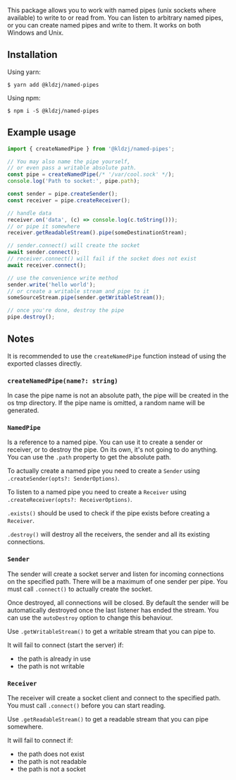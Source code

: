This package allows you to work with named pipes (unix sockets where available) to write to or read from. You can listen to arbitrary named pipes, or you can create named pipes and write to them. It works on both Windows and Unix.

## Installation

Using yarn:
```sh-session
$ yarn add @kldzj/named-pipes
```

Using npm:
```sh-session
$ npm i -S @kldzj/named-pipes
```

## Example usage

```typescript
import { createNamedPipe } from '@kldzj/named-pipes';

// You may also name the pipe yourself,
// or even pass a writable absolute path.
const pipe = createNamedPipe(/* '/var/cool.sock' */);
console.log('Path to socket:', pipe.path);

const sender = pipe.createSender();
const receiver = pipe.createReceiver();

// handle data
receiver.on('data', (c) => console.log(c.toString()));
// or pipe it somewhere
receiver.getReadableStream().pipe(someDestinationStream);

// sender.connect() will create the socket
await sender.connect();
// receiver.connect() will fail if the socket does not exist
await receiver.connect();

// use the convenience write method
sender.write('hello world');
// or create a writable stream and pipe to it
someSourceStream.pipe(sender.getWritableStream());

// once you're done, destroy the pipe
pipe.destroy();
```

## Notes

It is recommended to use the `createNamedPipe` function instead of using the exported classes directly.

### `createNamedPipe(name?: string)`

In case the pipe name is not an absolute path, the pipe will be created in the os tmp directory. If the pipe name is omitted, a random name will be generated.

### `NamedPipe`

Is a reference to a named pipe. You can use it to create a sender or receiver, or to destroy the pipe. On its own, it's not going to do anything. You can use the `.path` property to get the absolute path.

To actually create a named pipe you need to create a `Sender` using `.createSender(opts?: SenderOptions)`.

To listen to a named pipe you need to create a `Receiver` using `.createReceiver(opts?: ReceiverOptions)`.

`.exists()` should be used to check if the pipe exists before creating a `Receiver`.

`.destroy()` will destroy all the receivers, the sender and all its existing connections.

### `Sender`

The sender will create a socket server and listen for incoming connections on the specified path. There will be a maximum of one sender per pipe. You must call `.connect()` to actually create the socket.

Once destroyed, all connections will be closed. By default the sender will be automatically destroyed once the last listener has ended the stream. You can use the `autoDestroy` option to change this behaviour.

Use `.getWritableStream()` to get a writable stream that you can pipe to.

It will fail to connect (start the server) if:
- the path is already in use
- the path is not writable

### `Receiver`

The receiver will create a socket client and connect to the specified path. You must call `.connect()` before you can start reading.

Use `.getReadableStream()` to get a readable stream that you can pipe somewhere.

It will fail to connect if:
- the path does not exist
- the path is not readable
- the path is not a socket